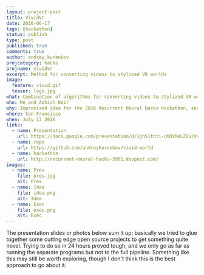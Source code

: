 ```yaml
---
layout: project-post
title: VividVr
date: 2016-06-17
tags: [hackathon]
status: publish
type: post
published: true
comments: true
author: andrey_kurenkov
projcategory: hacks
projname: vividvr
excerpt: Method for converting videos to stylized VR worlds
image:
  feature: vivid.gif
  teaser: logo.jpg
what: Combination of algorithms for converting videos to stylized VR worlds
who: Me and Ashish Nair
why: Improvised idea for the 2016 Recurrent Neural Hacks hackathon, seemed cool and possibly doable
where: San Francisco
when: July 17 2016 
links:  
  - name: Presentation
    url: https://docs.google.com/presentation/d/1jhS1tnti-obDVKeLZ6ulVvA_pzSyS4RLn3gwq54LA2c/edit?usp=sharing
  - name: repo
    url: https://github.com/andreykurenkov/vivid-world
  - name: hackathon
    url: http://recurrent-neural-hacks-3961.devpost.com/
images:
  - name: Pres
    file: pres.jpg
    alt: Pres
  - name: Idea
    file: idea.png
    alt: Idea
  - name: Exec
    file: exec.png
    alt: Exec
---
```

The presentation slides or photos below sum it up; basically we tried to glue together some cutting edge open source projects to get something quite novel. Trying to do so in 24 hours proved tough, and we only go as far as running the separate programs but not to the full pipeline. Something like this may still be worth exploring, though I don't think this is the best approach to go about it. 
